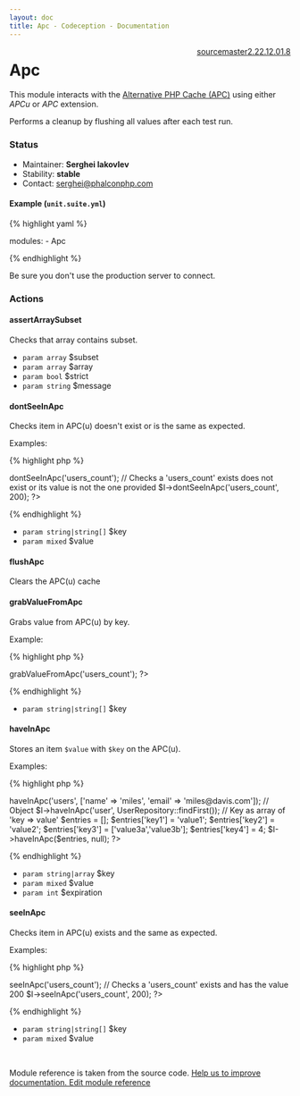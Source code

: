 ```yaml
---
layout: doc
title: Apc - Codeception - Documentation
---
```




<div class="btn-group" role="group" style="float: right" aria-label="..."><a class="btn btn-default" href="https://github.com/Codeception/Codeception/blob/2.3/src/Codeception/Module/Apc.php">source</a><a class="btn btn-default" href="https://github.com/Codeception/Codeception/blob/master/docs/modules/Apc.md">master</a><a class="btn btn-default" href="https://github.com/Codeception/Codeception/blob/2.2/docs/modules/Apc.md">2.2</a><a class="btn btn-default" href="https://github.com/Codeception/Codeception/blob/2.1/docs/modules/Apc.md">2.1</a><a class="btn btn-default" href="https://github.com/Codeception/Codeception/blob/2.0/docs/modules/Apc.md">2.0</a><a class="btn btn-default" href="https://github.com/Codeception/Codeception/blob/1.8/docs/modules/Apc.md">1.8</a></div>

# Apc


This module interacts with the [Alternative PHP Cache (APC)](http://php.net/manual/en/intro.apcu.php)
using either _APCu_ or _APC_ extension.

Performs a cleanup by flushing all values after each test run.

### Status

* Maintainer: **Serghei Iakovlev**
* Stability: **stable**
* Contact: serghei@phalconphp.com

#### Example (`unit.suite.yml`)

{% highlight yaml %}

   modules:
       - Apc

{% endhighlight %}

Be sure you don't use the production server to connect.



### Actions

#### assertArraySubset
 
Checks that array contains subset.

 * `param array`  $subset
 * `param array`  $array
 * `param bool`   $strict
 * `param string` $message


#### dontSeeInApc
 
Checks item in APC(u) doesn't exist or is the same as expected.

Examples:

{% highlight php %}

<?php
// With only one argument, only checks the key does not exist
$I->dontSeeInApc('users_count');

// Checks a 'users_count' exists does not exist or its value is not the one provided
$I->dontSeeInApc('users_count', 200);
?>

{% endhighlight %}

 * `param string|string[]` $key
 * `param mixed` $value


#### flushApc
 
Clears the APC(u) cache


#### grabValueFromApc
 
Grabs value from APC(u) by key.

Example:

{% highlight php %}

<?php
$users_count = $I->grabValueFromApc('users_count');
?>

{% endhighlight %}

 * `param string|string[]` $key


#### haveInApc
 
Stores an item `$value` with `$key` on the APC(u).

Examples:

{% highlight php %}

<?php
// Array
$I->haveInApc('users', ['name' => 'miles', 'email' => 'miles@davis.com']);

// Object
$I->haveInApc('user', UserRepository::findFirst());

// Key as array of 'key => value'
$entries = [];
$entries['key1'] = 'value1';
$entries['key2'] = 'value2';
$entries['key3'] = ['value3a','value3b'];
$entries['key4'] = 4;
$I->haveInApc($entries, null);
?>

{% endhighlight %}

 * `param string|array` $key
 * `param mixed` $value
 * `param int` $expiration


#### seeInApc
 
Checks item in APC(u) exists and the same as expected.

Examples:

{% highlight php %}

<?php
// With only one argument, only checks the key exists
$I->seeInApc('users_count');

// Checks a 'users_count' exists and has the value 200
$I->seeInApc('users_count', 200);
?>

{% endhighlight %}

 * `param string|string[]` $key
 * `param mixed` $value

<p>&nbsp;</p><div class="alert alert-warning">Module reference is taken from the source code. <a href="https://github.com/Codeception/Codeception/tree/2.3/src/Codeception/Module/Apc.php">Help us to improve documentation. Edit module reference</a></div>
